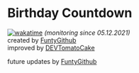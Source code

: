 # Birthday Countdown
[![wakatime](https://wakatime.com/badge/user/6dcad35f-5e14-44f1-8e50-62062cfd7011/project/f9c2dfc8-6e90-4446-9c7e-fd1428b085e4.svg)](https://wakatime.com/badge/user/6dcad35f-5e14-44f1-8e50-62062cfd7011/project/f9c2dfc8-6e90-4446-9c7e-fd1428b085e4) *(monitoring since 05.12.2021)*  
created by [FuntyGithub]( https://github.com/FuntyGithub )  
improved by [DEVTomatoCake]( https://github.com/DEVTomatoCake/GeburtstagsCounter )  

future updates by [FuntyGithub]( https://github.com/FuntyGithub )  
